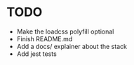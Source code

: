 # TODO

- Make the loadcss polyfill optional
- Finish README.md
- Add a docs/ explainer about the stack
- Add jest tests
